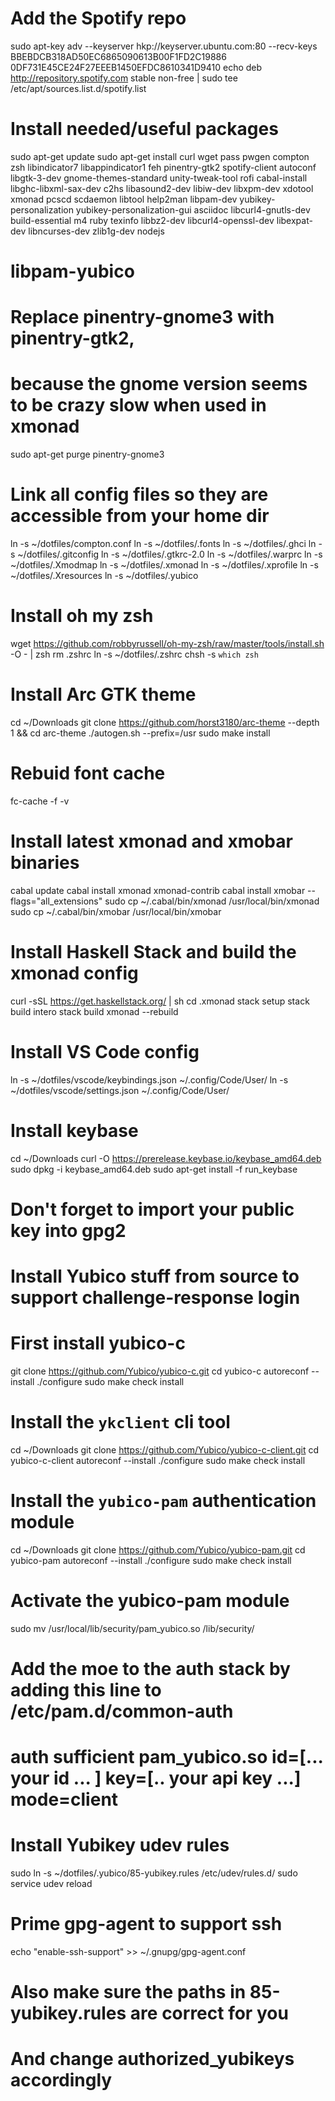 # Add the Spotify repo
sudo apt-key adv --keyserver hkp://keyserver.ubuntu.com:80 --recv-keys BBEBDCB318AD50EC6865090613B00F1FD2C19886 0DF731E45CE24F27EEEB1450EFDC8610341D9410
echo deb http://repository.spotify.com stable non-free | sudo tee /etc/apt/sources.list.d/spotify.list

# Install needed/useful packages
sudo apt-get update
sudo apt-get install curl wget pass pwgen compton zsh libindicator7 libappindicator1 feh pinentry-gtk2 spotify-client autoconf libgtk-3-dev gnome-themes-standard unity-tweak-tool rofi cabal-install libghc-libxml-sax-dev c2hs libasound2-dev libiw-dev libxpm-dev xdotool xmonad pcscd scdaemon libtool help2man libpam-dev yubikey-personalization yubikey-personalization-gui asciidoc libcurl4-gnutls-dev build-essential m4 ruby texinfo libbz2-dev libcurl4-openssl-dev libexpat-dev libncurses-dev zlib1g-dev nodejs

# libpam-yubico

# Replace pinentry-gnome3 with pinentry-gtk2,
# because the gnome version seems to be crazy slow when used in xmonad
sudo apt-get purge pinentry-gnome3

# Link all config files so they are accessible from your home dir
ln -s ~/dotfiles/compton.conf
ln -s ~/dotfiles/.fonts
ln -s ~/dotfiles/.ghci
ln -s ~/dotfiles/.gitconfig
ln -s ~/dotfiles/.gtkrc-2.0
ln -s ~/dotfiles/.warprc
ln -s ~/dotfiles/.Xmodmap
ln -s ~/dotfiles/.xmonad
ln -s ~/dotfiles/.xprofile
ln -s ~/dotfiles/.Xresources
ln -s ~/dotfiles/.yubico

# Install oh my zsh
wget https://github.com/robbyrussell/oh-my-zsh/raw/master/tools/install.sh -O - | zsh
rm .zshrc
ln -s ~/dotfiles/.zshrc
chsh -s `which zsh`

# Install Arc GTK theme
cd ~/Downloads
git clone https://github.com/horst3180/arc-theme --depth 1 && cd arc-theme
./autogen.sh --prefix=/usr
sudo make install

# Rebuid font cache
fc-cache -f -v

# Install latest xmonad and xmobar binaries
cabal update
cabal install xmonad xmonad-contrib
cabal install xmobar --flags="all_extensions"
sudo cp ~/.cabal/bin/xmonad /usr/local/bin/xmonad
sudo cp ~/.cabal/bin/xmobar /usr/local/bin/xmobar

# Install Haskell Stack and build the xmonad config
curl -sSL https://get.haskellstack.org/ | sh
cd .xmonad
stack setup
stack build intero
stack build
xmonad --rebuild

# Install VS Code config
ln -s ~/dotfiles/vscode/keybindings.json ~/.config/Code/User/
ln -s ~/dotfiles/vscode/settings.json ~/.config/Code/User/

# Install keybase 
cd ~/Downloads
curl -O https://prerelease.keybase.io/keybase_amd64.deb
sudo dpkg -i keybase_amd64.deb
sudo apt-get install -f
run_keybase 
# Don't forget to import your public key into gpg2

# Install Yubico stuff from source to support challenge-response login
# First install yubico-c
git clone https://github.com/Yubico/yubico-c.git
cd yubico-c
autoreconf --install
./configure
sudo make check install

# Install the `ykclient` cli tool
cd ~/Downloads
git clone https://github.com/Yubico/yubico-c-client.git
cd yubico-c-client
autoreconf --install
./configure
sudo make check install

# Install the `yubico-pam` authentication module
cd ~/Downloads
git clone https://github.com/Yubico/yubico-pam.git
cd yubico-pam
autoreconf --install
./configure
sudo make check install

# Activate the yubico-pam module
sudo mv /usr/local/lib/security/pam_yubico.so /lib/security/
# Add the moe to the auth stack by adding this line to /etc/pam.d/common-auth
# auth sufficient pam_yubico.so id=[... your id ... ] key=[..  your api key ...] mode=client

# Install Yubikey udev rules
sudo ln -s ~/dotfiles/.yubico/85-yubikey.rules /etc/udev/rules.d/
sudo service udev reload

# Prime gpg-agent to support ssh
echo "enable-ssh-support" >> ~/.gnupg/gpg-agent.conf

# Also make sure the paths in 85-yubikey.rules are correct for you
# And change authorized_yubikeys accordingly

